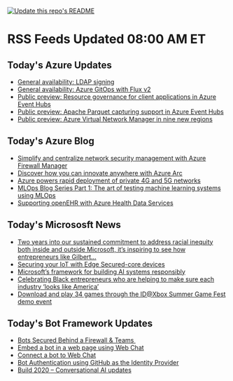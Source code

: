 
<!--
**nanigan/nanigan** is a ✨ _special_ ✨ repository because its `README.md` (this file) appears on your GitHub profile.

Here are some ideas to get you started:

- 🔭 I’m currently working on ...
- 🌱 I’m currently learning ...
- 👯 I’m looking to collaborate on ...
- 🤔 I’m looking for help with ...
- 💬 Ask me about ...
- 📫 How to reach me: ...
- 😄 Pronouns: ...
- ⚡ Fun fact: ...
-->

[![Update this repo's README](https://github.com/nanigan/nanigan/actions/workflows/update.yml/badge.svg)](https://github.com/nanigan/nanigan/actions/workflows/update.yml)

# RSS Feeds Updated 08:00 AM ET

## Today's Azure Updates

<!--START_SECTION:feed-->
* [General availability: LDAP signing](https:&#x2F;&#x2F;azure.microsoft.com&#x2F;en-us&#x2F;updates&#x2F;azure-netapp-files-general-availability-of-ldap-signing&#x2F;)
* [General availability: Azure GitOps with Flux v2](https:&#x2F;&#x2F;azure.microsoft.com&#x2F;en-us&#x2F;updates&#x2F;general-availability-of-azure-gitops-with-flux-v2&#x2F;)
* [Public preview: Resource governance for client applications in Azure Event Hubs](https:&#x2F;&#x2F;azure.microsoft.com&#x2F;en-us&#x2F;updates&#x2F;resource-governance-for-client-applications-in-azure-event-hubs-public-preview&#x2F;)
* [Public preview: Apache Parquet capturing support in Azure Event Hubs](https:&#x2F;&#x2F;azure.microsoft.com&#x2F;en-us&#x2F;updates&#x2F;apache-parquet-capturing-support-in-azure-event-hubs&#x2F;)
* [Public preview: Azure Virtual Network Manager in nine new regions](https:&#x2F;&#x2F;azure.microsoft.com&#x2F;en-us&#x2F;updates&#x2F;azure-virtual-network-manager-in-nine-more-regions&#x2F;)
<!--END_SECTION:feed-->

## Today's Azure Blog

<!--START_SECTION:blog-->
* [Simplify and centralize network security management with Azure Firewall Manager](https:&#x2F;&#x2F;azure.microsoft.com&#x2F;blog&#x2F;simplify-and-centralize-network-security-management-with-azure-firewall-manager&#x2F;)
* [Discover how you can innovate anywhere with Azure Arc ](https:&#x2F;&#x2F;azure.microsoft.com&#x2F;blog&#x2F;discover-how-you-can-innovate-anywhere-with-azure-arc&#x2F;)
* [Azure powers rapid deployment of private 4G and 5G networks](https:&#x2F;&#x2F;azure.microsoft.com&#x2F;blog&#x2F;azure-powers-rapid-deployment-of-private-4g-and-5g-networks&#x2F;)
* [MLOps Blog Series Part 1: The art of testing machine learning systems using MLOps](https:&#x2F;&#x2F;azure.microsoft.com&#x2F;blog&#x2F;mlops-blog-series-part-1-the-art-of-testing-machine-learning-systems-using-mlops&#x2F;)
* [Supporting openEHR with Azure Health Data Services](https:&#x2F;&#x2F;azure.microsoft.com&#x2F;blog&#x2F;supporting-openehr-with-azure-health-data-services&#x2F;)
<!--END_SECTION:blog-->

## Today's Micrososft News

<!--START_SECTION:news-->
* [Two years into our sustained commitment to address racial inequity both inside and outside Microsoft, it’s inspiring to see how entrepreneurs like Gilbert…](https:&#x2F;&#x2F;www.linkedin.com&#x2F;posts&#x2F;satyanadella_celebrating-black-entrepreneurs-who-are-helping-activity-6945049187130503169-wb8I?utm_source&#x3D;linkedin_share&amp;utm_medium&#x3D;member_desktop_web)
* [Securing your IoT with Edge Secured-core devices](https:&#x2F;&#x2F;www.microsoft.com&#x2F;security&#x2F;blog&#x2F;2022&#x2F;06&#x2F;20&#x2F;securing-your-iot-devices-with-edge-secured-core-devices&#x2F;)
* [Microsoft’s framework for building AI systems responsibly](https:&#x2F;&#x2F;blogs.microsoft.com&#x2F;on-the-issues&#x2F;2022&#x2F;06&#x2F;21&#x2F;microsofts-framework-for-building-ai-systems-responsibly&#x2F;)
* [Celebrating Black entrepreneurs who are helping to make sure each industry ‘looks like America’](https:&#x2F;&#x2F;news.microsoft.com&#x2F;features&#x2F;celebrating-black-entrepreneurs-who-are-helping-to-make-sure-each-industry-looks-like-america&#x2F;)
* [Download and play 34 games through the ID@Xbox Summer Game Fest demo event](https:&#x2F;&#x2F;news.xbox.com&#x2F;en-us&#x2F;2022&#x2F;06&#x2F;21&#x2F;idxbox-summer-game-fest-demo-event-showcases-34-games&#x2F;)
<!--END_SECTION:news-->

## Today's Bot Framework Updates

<!--START_SECTION:bot-->
* [Bots Secured Behind a Firewall &amp; Teams ](https:&#x2F;&#x2F;blog.botframework.com&#x2F;2020&#x2F;11&#x2F;23&#x2F;bots-secured-behind-a-firewall-teams&#x2F;)
* [Embed a bot in a web page using Web Chat](https:&#x2F;&#x2F;blog.botframework.com&#x2F;2020&#x2F;08&#x2F;05&#x2F;embed-a-bot-in-a-website&#x2F;)
* [Connect a bot to Web Chat](https:&#x2F;&#x2F;blog.botframework.com&#x2F;2020&#x2F;06&#x2F;28&#x2F;connect-a-bot-to-web-chat&#x2F;)
* [Bot Authentication using GitHub as the Identity Provider](https:&#x2F;&#x2F;blog.botframework.com&#x2F;2020&#x2F;06&#x2F;22&#x2F;bot-authentication-using-github-as-the-identity-provider&#x2F;)
* [Build 2020 – Conversational AI updates](https:&#x2F;&#x2F;blog.botframework.com&#x2F;2020&#x2F;05&#x2F;19&#x2F;build-2020-conversational-ai-updates&#x2F;)
<!--END_SECTION:bot-->